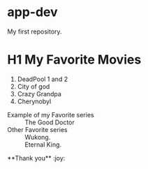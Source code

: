 # app-dev
My first repository.
# H1 My Favorite Movies  
1. DeadPool 1 and 2 
2. City of god 
3. Crazy Grandpa
4. Cherynobyl

<dl>
  <dt>Example of my Favorite series</dt>
  <dd>The Good Doctor</dd>
  <dt>Other Favorite series </dt>
  <dd>Wukong. </dd>
  <dd>Eternal King.</dd>
</dl>
**Thank you** :joy:
